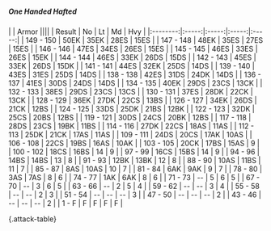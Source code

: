##### One Handed Hafted

|      |   Armor   ||||
|   Result   |   No   |   Lt   |   Md   |   Hvy   |
|:--------:|:-----:|:-----:|:-----:|:-----:|
| 149 - 150 | 50EK | 35EK | 28ES | 15ES |
| 147 - 148 | 48EK | 35ES | 27ES | 15ES |
| 146 - 146 | 47ES | 34ES | 26ES | 15ES |
| 145 - 145 | 46ES | 33ES | 26ES | 15EK |
| 144 - 144 | 46ES | 33EK | 26DS | 15DS |
| 142 - 143 | 45ES | 33EK | 26DS | 15DK |
| 141 - 141 | 44ES | 32EK | 25DS | 14DS |
| 139 - 140 | 43ES | 31ES | 25DS | 14DS |
| 138 - 138 | 42ES | 31DS | 24DK | 14DS |
| 136 - 137 | 41ES | 30DS | 24DS | 14DS |
| 134 - 135 | 40EK | 29DS | 23CS | 13CK |
| 132 - 133 | 38ES | 29DS | 23CS | 13CS |
| 130 - 131 | 37ES | 28DK | 22CK | 13CK |
| 128 - 129 | 36EK | 27DK | 22CS | 13BS |
| 126 - 127 | 34EK | 26DS | 21CK | 12BS |
| 124 - 125 | 33DS | 25DK | 21BS | 12BK |
| 122 - 123 | 32DK | 25CS | 20BS | 12BS |
| 119 - 121 | 30DS | 24CS | 20BK | 12BS |
| 117 - 118 | 28DS | 23CS | 19BK | 11BS |
| 114 - 116 | 27DK | 22CS | 18AS | 11AS |
| 112 - 113 | 25DK | 21CK | 17AS | 11AS |
| 109 - 111 | 24DS | 20CS | 17AK | 10AS |
| 106 - 108 | 22CS | 19BS | 16AS | 10AK |
| 103 - 105 | 20CK | 17BS | 15AS | 9 |
| 100 - 102 | 18CS | 16BS | 14 | 9 |
| 97 - 99 | 16CS | 15BS | 14 | 9 |
| 94 - 96 | 14BS | 14BS | 13 | 8 |
| 91 - 93 | 12BK | 13BK | 12 | 8 |
| 88 - 90 | 10AS | 11BS | 11 | 7 |
| 85 - 87 | 8AS | 10AS | 10 | 7 |
| 81 - 84 | 6AK | 9AK | 9 | 7 |
| 78 - 80 | 3AS | 7AS | 8 | 6 |
| 74 - 77 | 1AK | 6AK | 8 | 6 |
| 71 - 73 | --  | 5 | 6 | 5 |
| 67 - 70 | --  | 3 | 6 | 5 |
| 63 - 66 | --  | 2 | 5 | 4 |
| 59 - 62 | --  | --  | 3 | 4 |
| 55 - 58 | --  | --  | 2 | 3 |
| 51 - 54 | --  | --  | --  | 3 |
| 47 - 50 | --  | --  | --  | 2 |
| 43 - 46 | --  | --  | --  | 2 |
| 1 - F | F | F | F | F |

{.attack-table}
